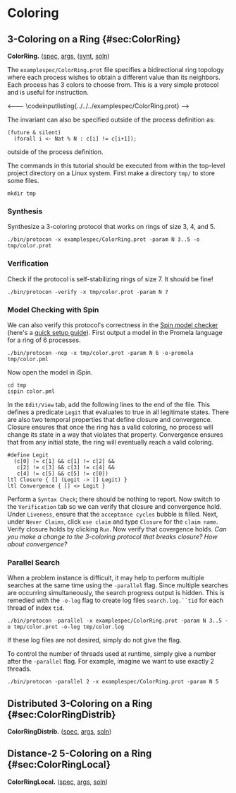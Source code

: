 
# Coloring

## 3-Coloring on a Ring {#sec:ColorRing}

**ColorRing.**
([spec](../examplespec/ColorRing.prot),
[args](../examplesett/ColorRing.args),
([synt](../examplespec/ColorRing.prot),
[soln](../examplesoln/ColorRing.prot))

The `examplespec/ColorRing.prot` file specifies a bidirectional ring topology where each process wishes to obtain a different value than its neighbors.
Each process has 3 colors to choose from.
This is a very simple protocol and is useful for instruction.

<--- \codeinputlisting{../../../examplespec/ColorRing.prot} -->

The invariant can also be specified outside of the process definition as:
```
(future & silent)
  (forall i <- Nat % N : c[i] != c[i+1]);
```
outside of the process definition.

The commands in this tutorial should be executed from within the top-level project directory on a Linux system.
First make a directory `tmp/` to store some files.
```
mkdir tmp
```

### Synthesis
Synthesize a 3-coloring protocol that works on rings of size 3, 4, and 5.
```
./bin/protocon -x examplespec/ColorRing.prot -param N 3..5 -o tmp/color.prot
```

### Verification
Check if the protocol is self-stabilizing rings of size 7. It should be fine!
```
./bin/protocon -verify -x tmp/color.prot -param N 7
```

### Model Checking with Spin
We can also verify this protocol's correctness in the [Spin model checker](http://spinroot.com) (here's a [quick setup guide](../../tut/spin.html)).
First output a model in the Promela language for a ring of 6 processes.
```
./bin/protocon -nop -x tmp/color.prot -param N 6 -o-promela tmp/color.pml
```
Now open the model in iSpin.
```
cd tmp
ispin color.pml
```
In the `Edit/View` tab, add the following lines to the end of the file.
This defines a predicate `Legit` that evaluates to true in all legitimate states.
There are also two temporal properties that define closure and convergence.
Closure ensures that once the ring has a valid coloring, no process will change its state in a way that violates that property.
Convergence ensures that from any initial state, the ring will eventually reach a valid coloring.
```
#define Legit
  (c[0] != c[1] && c[1] != c[2] &&
   c[2] != c[3] && c[3] != c[4] &&
   c[4] != c[5] && c[5] != c[0])
ltl Closure { [] (Legit -> [] Legit) }
ltl Convergence { [] <> Legit }
```
Perform a `Syntax Check`; there should be nothing to report.
Now switch to the `Verification` tab so we can verify that closure and convergence hold.
Under `Liveness`, ensure that the `acceptance cycles` bubble is filled.
Next, under `Never Claims`, click `use claim` and type `Closure` for the `claim name`.
Verify closure holds by clicking `Run`.
Now verify that covergence holds.
*Can you make a change to the 3-coloring protocol that breaks closure? How about convergence?*

### Parallel Search
When a problem instance is difficult, it may help to perform multiple searches at the same time using the `-parallel` flag.
Since multiple searches are occurring simultaneously, the search progress output is hidden.
This is remedied with the `-o-log` flag to create log files `search.log.``tid` for each thread of index `tid`.
```
./bin/protocon -parallel -x examplespec/ColorRing.prot -param N 3..5 -o tmp/color.prot -o-log tmp/color.log
```
If these log files are not desired, simply do not give the flag.

To control the number of threads used at runtime, simply give a number after the `-parallel` flag.
For example, imagine we want to use exactly 2 threads.

```
./bin/protocon -parallel 2 -x examplespec/ColorRing.prot -param N 5
```

## Distributed 3-Coloring on a Ring {#sec:ColorRingDistrib}

**ColorRingDistrib.**
([spec](../examplespec/ColorRingDistrib.prot),
[args](../examplesett/ColorRingDistrib.args),
[soln](../examplesoln/ColorRingDistrib.prot))

## Distance-2 5-Coloring on a Ring {#sec:ColorRingLocal}

**ColorRingLocal.**
([spec](../examplespec/ColorRingLocal.prot),
[args](../examplesett/ColorRingLocal.args),
[soln](../examplesoln/ColorRingLocal.prot))
